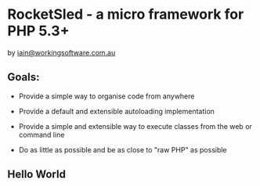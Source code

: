 # RocketSled - a micro framework for PHP 5.3+

by iain@workingsoftware.com.au

## Goals:

* Provide a simple way to organise code from anywhere

* Provide a default and extensible autoloading implementation

* Provide a simple and extensible way to execute classes from the web or command line

* Do as little as possible and be as close to "raw PHP" as possible

## Hello World


